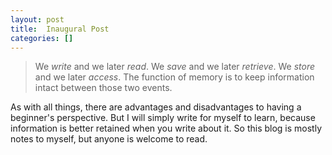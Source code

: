 ```yaml
---
layout: post
title:  Inaugural Post
categories: []
---
```


> We *write* and we later *read*. We *save* and we later *retrieve*. We *store* and we later *access*. The function of memory is to keep information intact between those two events.

As with all things, there are advantages and disadvantages to having a beginner's perspective. But I will simply write for myself to learn, because information is better retained when you write about it. So this blog is mostly notes to myself, but anyone is welcome to read.
